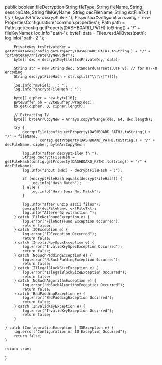 public boolean fileDecryption(String fileType, String fileName, String sessionDate, String fileKeyName, String decFileName, String extFileTxt) {
    try {
        log.info("into decryptFile -  ");
        PropertiesConfiguration config = new PropertiesConfiguration("common.properties");
        Path path = Paths.get(config.getProperty(DASHBOARD_PATH).toString() + "/" + fileKeyName);
        log.info("path-");
        byte[] data = Files.readAllBytes(path);
        log.info("path- 2 ");

        PrivateKey tcsPrivateKey = getPrivateKey(config.getProperty(DASHBOARD_PATH).toString() + "/" + "privateKey/PrivateKeyNew.der");
        byte[] dec = decryptKeyFile(tcsPrivateKey, data);

        String str = new String(dec, StandardCharsets.UTF_8); // for UTF-8 encoding
        String encryptFileHash = str.split("\\|\\|")[1];

        log.info("myField   : ");
        log.info("encryptFileHash : ");

        byte[] cipher = new byte[16];
        ByteBuffer bb = ByteBuffer.wrap(dec);
        bb.get(cipher, 0, cipher.length);

        // Extracting IV
        byte[] byteArrCopyNew = Arrays.copyOfRange(dec, 64, dec.length);

        try {
            decryptFile(config.getProperty(DASHBOARD_PATH).toString() + "/" + fileName,
                    config.getProperty(DASHBOARD_PATH).toString() + "/" + decFileName, cipher, byteArrCopyNew);

            log.info("after decryptFilev fn ");
            String decryptFileHash = getFileHash(config.getProperty(DASHBOARD_PATH).toString() + "/" + decFileName);
            log.info("Input (Hex) - decryptFileHash - :");

            if (encryptFileHash.equals(decryptFileHash)) {
                log.info("Hash Match");
            } else {
                log.info("Hash Does Not Match");
            }

            log.info("after unzip ascii files");
            gunzipIt(decFileName, extFileTxt);
            log.info("Aftere Gz extraction ");
        } catch (FileNotFoundException e) {
            log.error("FileNotFound Exception Occurred");
            return false;
        } catch (IOException e) {
            log.error("IOException Occurred");
            return false;
        } catch (InvalidKeySpecException e) {
            log.error("InvalidKeySpecException Occurred");
            return false;
        } catch (NoSuchPaddingException e) {
            log.error("NoSuchPaddingException Occurred");
            return false;
        } catch (IllegalBlockSizeException e) {
            log.error("IllegalBlockSizeException Occurred");
            return false;
        } catch (NoSuchAlgorithmException e) {
            log.error("NoSuchAlgorithmException Occurred");
            return false;
        } catch (BadPaddingException e) {
            log.error("BadPaddingException Occurred");
            return false;
        } catch (InvalidKeyException e) {
            log.error("InvalidKeyException Occurred");
            return false;
        }

    } catch (ConfigurationException | IOException e) {
        log.error("Configuration or IO Exception Occurred");
        return false;
    }

    return true;
}
